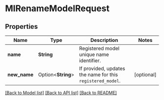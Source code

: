 # MlRenameModelRequest

## Properties

Name | Type | Description | Notes
------------ | ------------- | ------------- | -------------
**name** | **String** | Registered model unique name identifier. | 
**new_name** | Option<**String**> | If provided, updates the name for this `registered_model`. | [optional]

[[Back to Model list]](../README.md#documentation-for-models) [[Back to API list]](../README.md#documentation-for-api-endpoints) [[Back to README]](../README.md)



